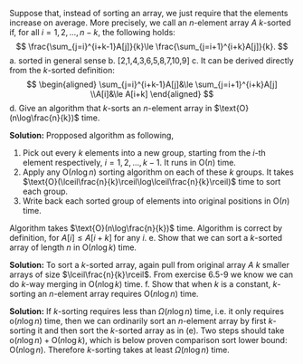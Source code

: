 Suppose that, instead of sorting an array, we just require that the elements increase on average. More precisely, we call an $n$-element array $A$ $k$-sorted if, for all $i=1,2,...,n-k$, the following holds:
$$
\frac{\sum_{j=i}^{i+k-1}A[j]}{k}\le \frac{\sum_{j=i+1}^{i+k}A[j]}{k}.
$$
a.
sorted in general sense
b.
[2,1,4,3,6,5,8,7,10,9]
c.
It can be derived directly from the $k$-sorted definition:
$$
\begin{aligned}
\sum_{j=i}^{i+k-1}A[j]&\le \sum_{j=i+1}^{i+k}A[j]
\\A[i]&\le A[i+k]
\end{aligned}
$$
d.
Give an algorithm that $k$-sorts an $n$-element array in $\text{O}(n\log\frac{n}{k})$ time.

**Solution:**
Propposed algorithm as following,
1. Pick out every $k$ elements into a new group, starting from the $i$-th element respectively, $i=1,2,...,k-1$. It runs in $\text{O}(n)$ time.
2. Apply any $\text{O}(n\log{n})$ sorting algorithm on each of these $k$ groups. It takes $\text{O}(\lceil\frac{n}{k}\rceil\log\lceil\frac{n}{k}\rceil)$ time to sort each group.
3. Write back each sorted group of elements into original positions in $\text{O}(n)$ time.

Algorithm takes $\text{O}(n\log\frac{n}{k})$ time.
Algorithm is correct by definition, for $A[i]\le A[i+k]$ for any $i$.
e.
Show that we can sort a $k$-sorted array of length $n$ in $\text{O}(n\log{k})$ time.

**Solution:**
To sort a $k$-sorted array, again pull from original array $A$ $k$ smaller arrays of size $\lceil\frac{n}{k}\rceil$. From exercise 6.5-9 we know we can do $k$-way merging in $\text{O}(n\log{k})$ time.
f.
Show that when $k$ is a constant, $k$-sorting an $n$-element array requires $\text{O}(n\log{n})$ time.
 
**Solution:**
If $k$-sorting requires less than $\Omega(n\log{n})$ time, i.e. it only requires $\text{o}(n\log{n})$ time, then we can ordinarily sort an $n$-element array by first $k$-sorting it and then sort the $k$-sorted array as in (e). Two steps should take $\text{o}(n\log{n})+\text{O}(n\log{k})$, which is below proven comparison sort lower bound: $\text{O}(n\log{n})$. Therefore $k$-sorting takes at least $\Omega(n\log{n})$ time.
